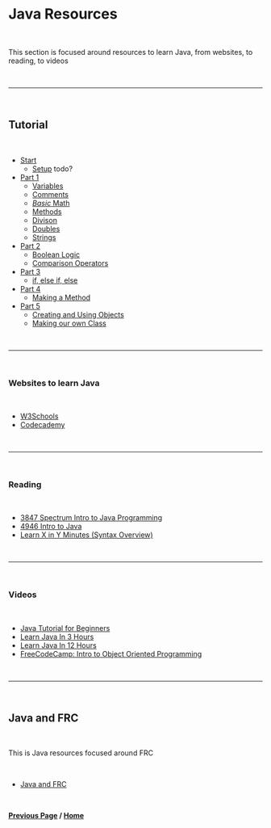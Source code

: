 # Java Resources

<br>

This section is focused around resources to learn Java, from websites, to reading, to videos

<br>

***

<br>

## Tutorial 

<br>

- [Start]()
  - [Setup]() todo?
- [Part 1]() 
  - [Variables]()
  - [Comments]()
  - [*Basic* Math]()
  - [Methods]() 
  - [Divison]()
  - [Doubles]()
  - [Strings]()
- [Part 2]()
  - [Boolean Logic]()
  - [Comparison Operators]()
- [Part 3]()
  - [if, else if, else]()
- [Part 4]()
  - [Making a Method]()
- [Part 5]()
  - [Creating and Using Objects]()
  - [Making our own Class]() 

<br>

***

<br>

### Websites to learn Java

<br>

- [W3Schools](https://www.w3schools.com/java/)
- [Codecademy](https://www.codecademy.com/learn/learn-java)

<br>

***

<br>

### Reading

<br>

- [3847 Spectrum Intro to Java Programming](https://docs.google.com/presentation/d/1MxjAYEkdW9MVuQUSKM9xFdQ3vQl-1MXcdd2jdfOI_KY/edit?usp=sharing)
- [4946 Intro to Java](https://drive.google.com/file/d/1t27lMdlTeeCrOaorByj7n-3Fu4tQJktJ/view)
- [Learn X in Y Minutes (Syntax Overview)](https://learnxinyminutes.com/docs/java/)

<br>

***

<br>

### Videos

<br>

- [Java Tutorial for Beginners](https://www.youtube.com/watch?v=eIrMbAQSU34)
- [Learn Java In 3 Hours](https://www.youtube.com/watch?v=_73sZ-BUZXI)
- [Learn Java In 12 Hours](https://youtu.be/xk4_1vDrzzo)
- [FreeCodeCamp: Intro to Object Oriented Programming](https://www.youtube.com/watch?v=SiBw7os-_zI)

<br>

***

<br>

## Java and FRC

<br>

This is Java resources focused around FRC

<br>

- [Java and FRC](./frcJava.md)

<br>

**[Previous Page](https://docs.lynkrobotics.org/) / [Home](https://docs.lynkrobotics.org/)**

<br>



